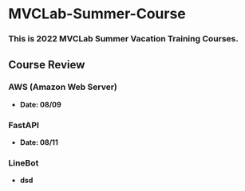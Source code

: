 # MVCLab-Summer-Course

### This is 2022 MVCLab Summer Vacation Training Courses.

## Course Review

### AWS (Amazon Web Server)
* **Date: 08/09**

### FastAPI
* **Date: 08/11**

### LineBot

* **dsd**